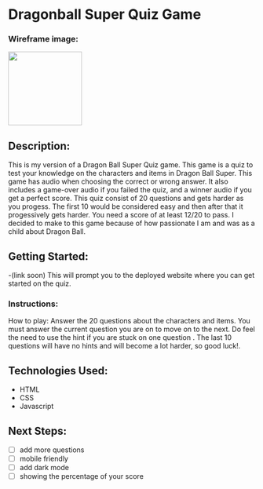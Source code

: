 # Dragonball Super Quiz Game

### Wireframe image:

<img src="https://i.imgur.com/mWav4Sg.png" height = 150px/>

## Description:

This is my version of a Dragon Ball Super Quiz game. This game is a quiz to test your knowledge on the characters and items in Dragon Ball Super. This game has audio when choosing the correct or wrong answer. It also includes a game-over audio if you failed the quiz, and a winner audio if you get a perfect score. This quiz consist of 20 questions and gets harder as you progess. The first 10 would be considered easy and then after that it progessively gets harder. You need a score of at least 12/20 to pass. I decided to make to this game because of how passionate I am and was as a child about Dragon Ball.

## Getting Started:

-(link soon) This will prompt you to the deployed website where you can get started on the quiz.

### Instructions:

How to play: Answer the 20 questions about the characters and items. You must answer the current question you are on to move on to the next. Do feel the need to use the hint if you are stuck on one question . The last 10 questions will have no hints and will become a lot harder, so good luck!.

## Technologies Used:

- HTML
- CSS
- Javascript

## Next Steps:

- [ ] add more questions
- [ ] mobile friendly
- [ ] add dark mode
- [ ] showing the percentage of your score
